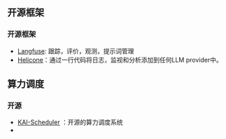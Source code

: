

## 开源框架
### 开源框架
* [Langfuse](https://langfuse.com/):  跟踪，评价，观测，提示词管理
* [Helicone](https://www.helicone.ai/)：通过一行代码将日志，监视和分析添加到任何LLM provider中。



## 算力调度
### 开源
* [KAI-Scheduler](https://github.com/NVIDIA/KAI-Scheduler) ：开源的算力调度系统
* 
